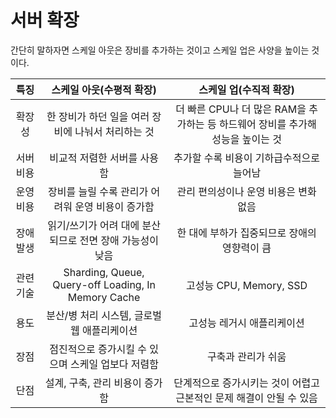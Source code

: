 # 서버 확장

간단히 말하자면 스케일 아웃은 장비를 추가하는 것이고 스케일 업은 사양을 높이는 것이다.

|특징|스케일 아웃(수평적 확장)|스케일 업(수직적 확장)|
|:---:|:---:|:---:|
|확장성|한 장비가 하던 일을 여러 장비에 나눠서 처리하는 것|더 빠른 CPU나 더 많은 RAM을 추가하는 등 하드웨어 장비를 추가해 성능을 높이는 것|
|서버 비용|비교적 저렴한 서버를 사용함|추가할 수록 비용이 기하급수적으로 늘어남|
|운영 비용|장비를 늘릴 수록 관리가 어려워 운영 비용이 증가함|관리 편의성이나 운영 비용은 변화 없음|
|장애 발생|읽기/쓰기가 어려 대에 분산되므로 전면 장애 가능성이 낮음|한 대에 부하가 집중되므로 장애의 영향력이 큼|
|관련 기술|Sharding, Queue, Query-off Loading, In Memory Cache|고성능 CPU, Memory, SSD|
|용도|분산/병 처리 시스템, 글로벌 웹 애플리케이션|고성능 레거시 애플리케이션|
|장점|점진적으로 증가시킬 수 있으며 스케일 업보다 저렴함|구축과 관리가 쉬움|
|단점|설계, 구축, 관리 비용이 증가함|단계적으로 증가시키는 것이 어렵고 근본적인 문제 해결이 안될 수 있음|